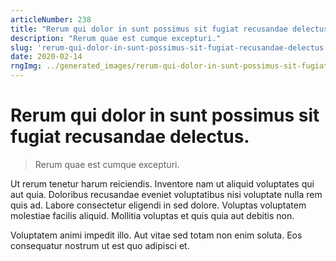 ```yaml
---
articleNumber: 238
title: "Rerum qui dolor in sunt possimus sit fugiat recusandae delectus."
description: "Rerum quae est cumque excepturi."
slug: 'rerum-qui-dolor-in-sunt-possimus-sit-fugiat-recusandae-delectus.'
date: 2020-02-14
rngImg: ../generated_images/rerum-qui-dolor-in-sunt-possimus-sit-fugiat-recusandae-delectus..jpg
---
```


# Rerum qui dolor in sunt possimus sit fugiat recusandae delectus.

> Rerum quae est cumque excepturi.

Ut rerum tenetur harum reiciendis. Inventore nam ut aliquid voluptates qui aut quia. Doloribus recusandae eveniet voluptatibus nisi voluptate nulla rem quis ad. Labore consectetur eligendi in sed dolore. Voluptas voluptatem molestiae facilis aliquid. Mollitia voluptas et quis quia aut debitis non.
 Voluptatem animi impedit illo. Aut vitae sed totam non enim soluta. Eos consequatur nostrum ut est quo adipisci et.
